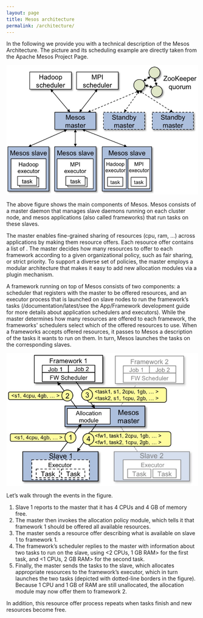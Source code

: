 ```yaml
---
layout: page
title: Mesos architecture
permalink: /architecture/
---
```


In the following we provide you with a technical description of the Mesos Architecture.
The picture and its scheduling example are directly taken from the Apache Mesos Project Page.

<div class='fig figcenter fighighlight'>
  <img src='/assets/mesosarchitecture.jpg'>
</div>

The above figure shows the main components of Mesos. Mesos consists of a master daemon that manages slave daemons running on each cluster node, and mesos applications (also called frameworks) that run tasks on these slaves.

The master enables fine-grained sharing of resources (cpu, ram, …) across applications by making them resource offers. Each resource offer contains a list of . The master decides how many resources to offer to each framework according to a given organizational policy, such as fair sharing, or strict priority. To support a diverse set of policies, the master employs a modular architecture that makes it easy to add new allocation modules via a plugin mechanism.

A framework running on top of Mesos consists of two components: a scheduler that registers with the master to be offered resources, and an executor process that is launched on slave nodes to run the framework’s tasks (/documentation/latest/see the App/Framework development guide for more details about application schedulers and executors). While the master determines how many resources are offered to each framework, the frameworks' schedulers select which of the offered resources to use. When a frameworks accepts offered resources, it passes to Mesos a description of the tasks it wants to run on them. In turn, Mesos launches the tasks on the corresponding slaves.


<div class='fig figcenter fighighlight'>
  <img src='/assets/architecture-example.jpg'>
</div>

Let’s walk through the events in the figure.

1. Slave 1 reports to the master that it has 4 CPUs and 4 GB of memory free. 
2. The master then invokes the allocation policy module, which tells it that framework 1 should be offered all available resources.
3. The master sends a resource offer describing what is available on slave 1 to framework 1.
4. The framework’s scheduler replies to the master with information about two tasks to run on the slave, using <2 CPUs, 1 GB RAM> for the first task, and <1 CPUs, 2 GB RAM> for the second task.
5. Finally, the master sends the tasks to the slave, which allocates appropriate resources to the framework’s executor, which in turn launches the two tasks (depicted with dotted-line borders in the figure). Because 1 CPU and 1 GB of RAM are still unallocated, the allocation module may now offer them to framework 2.

In addition, this resource offer process repeats when tasks finish and new resources become free.
